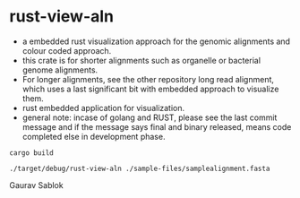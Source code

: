 # rust-view-aln

- a embedded rust visualization approach for the genomic alignments and colour coded approach.
- this crate is for shorter alignments such as organelle or bacterial genome alignments.
- For longer alignments, see the other repository long read alignment, which uses a last significant bit with embedded approach to visualize them. 
- rust embedded application for visualization. 
- general note: incase of golang and RUST, please see the last commit message and if the message says final and binary released, means code completed else in development phase. 

```
cargo build

```

```
./target/debug/rust-view-aln ./sample-files/samplealignment.fasta

```

Gaurav Sablok
